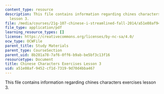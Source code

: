 ```yaml
---
content_type: resource
description: This file contains information regarding chines characters exercises
  lesson 3.
file: /media/courses/21g-107-chinese-i-streamlined-fall-2014/a51e08af9452cf1d73199d70d4bba467_MIT21G_107F14_L3_mia.pdf
file_type: application/pdf
learning_resource_types: []
license: https://creativecommons.org/licenses/by-nc-sa/4.0/
ocw_type: OCWFile
parent_title: Study Materials
parent_type: CourseSection
parent_uid: 8b281a78-7af6-0ff6-b9ab-be5bf3c13f16
resourcetype: Document
title: Chinese Characters Exercises Lesson 3
uid: a51e08af-9452-cf1d-7319-9d70d4bba467
---
```

This file contains information regarding chines characters exercises lesson 3.